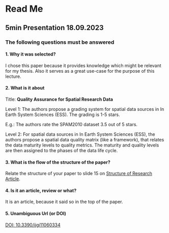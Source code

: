 # Read Me

## 5min Presentation 18.09.2023

### The following questions must be answered

#### 1. Why it was selected?

I chose this paper because it provides knowledge which might be relevant for my thesis. Also it serves as a great use-case for the purpose of this lecture.

#### 2. What is it about

Title: **Quality Assurance for Spatial Research Data**

Level 1: The authors propose a grading system for spatial data sources in In Earth System Sciences (ESS). The grading is 1-5 stars.

E.g.: The authors rate the SPAM2010 dataset 3.5 out of 5 stars.

Level 2: For spatial data sources in In Earth System Sciences (ESS), the authors propose a spatial data quality matrix (like a framework), that relates the data maturity levels to quality metrics. The maturity and quality levels are then assigned to the phases of the data life cycle.

#### 3. What is the flow of the structure of the paper?

Relate the structure of your paper to slide 15 on [Structure of Research Article](./1-CTCS-OverviewTask-120923.pdf).

#### 4. Is it an article, review or what?

It is an article, because it said so in the top of the paper.

#### 5. Unambiguous Url (or DOI)

[DOI: 10.3390/ijgi11060334](https://www.researchgate.net/publication/361076438_Quality_Assurance_for_Spatial_Research_Data)

